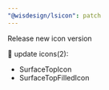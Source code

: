 ```yaml
---
"@wisdesign/lsicon": patch
---
```


Release new icon version

🔄 update icons(2):

  - SurfaceTopIcon
  - SurfaceTopFilledIcon

